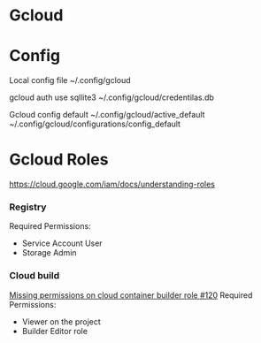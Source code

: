Gcloud
===

# Config

Local config file
~/.config/gcloud

gcloud auth use sqllite3
~/.config/gcloud/credentilas.db

Gcloud config default
~/.config/gcloud/active_default
~/.config/gcloud/configurations/config_default

# Gcloud Roles

https://cloud.google.com/iam/docs/understanding-roles

### Registry

Required Permissions:
- Service Account User
- Storage Admin

### Cloud build

[Missing permissions on cloud container builder role #120](https://github.com/GoogleCloudPlatform/cloud-builders/issues/120)
Required Permissions:
- Viewer on the project
- Builder Editor role
